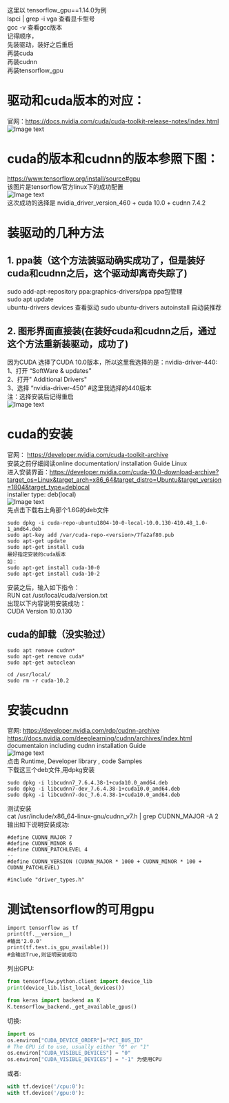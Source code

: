  这里以 tensorflow_gpu==1.14.0为例  
 lspci | grep -i vga  查看显卡型号    
 gcc -v  查看gcc版本  
 记得顺序，  
 先装驱动，装好之后重启  
 再装cuda  
 再装cudnn  
 再装tensorflow_gpu  
 # 驱动和cuda版本的对应：  
 官网：https://docs.nvidia.com/cuda/cuda-toolkit-release-notes/index.html  
 ![Image text](https://github.com/xiaosayin/Experience_of_research/blob/main/img/sendpix1.jpg)  
 # cuda的版本和cudnn的版本参照下图：  
 https://www.tensorflow.org/install/source#gpu  
 该图片是tensorflow官方linux下的成功配置    
 ![Image text](https://github.com/xiaosayin/Experience_of_research/blob/main/img/sendpix0.jpg)  
 这次成功的选择是 nvidia_driver_version_460 + cuda 10.0 + cudnn 7.4.2  
 
 # 装驱动的几种方法
 ## 1. ppa装（这个方法装驱动确实成功了，但是装好cuda和cudnn之后，这个驱动却离奇失踪了)  
 sudo add-apt-repository ppa:graphics-drivers/ppa  ppa包管理  
 sudo apt update  
 ubuntu-drivers devices  查看驱动
 sudo ubuntu-drivers autoinstall  自动装推荐  
 ## 2. 图形界面直接装(在装好cuda和cudnn之后，通过这个方法重新装驱动，成功了)  
 因为CUDA 选择了CUDA 10.0版本，所以这里我选择的是：nvidia-driver-440:  
1、打开 “SoftWare & updates”  
2、打开" Additional Drivers"  
3、选择 “nvidia-driver-450” #这里我选择的440版本  
注：选择安装后记得重启  
![Image text](https://github.com/xiaosayin/Experience_of_research/blob/main/img/nvidia_driver_gnome.png)  

# cuda的安装   
官网： https://developer.nvidia.com/cuda-toolkit-archive  
安装之前仔细阅读online documentation/ installation Guide Linux  
进入安装界面：https://developer.nvidia.com/cuda-10.0-download-archive?target_os=Linux&target_arch=x86_64&target_distro=Ubuntu&target_version=1804&target_type=deblocal  
installer type: deb(local)  
![Image text](https://github.com/xiaosayin/Experience_of_research/blob/main/img/sendpix2.jpg)  
先点击下载右上角那个1.6G的deb文件  

```
sudo dpkg -i cuda-repo-ubuntu1804-10-0-local-10.0.130-410.48_1.0-1_amd64.deb
sudo apt-key add /var/cuda-repo-<version>/7fa2af80.pub
sudo apt-get update
sudo apt-get install cuda
最好指定安装的cuda版本
如：
sudo apt-get install cuda-10-0	
sudo apt-get install cuda-10-2
```
安装之后，输入如下指令：  
RUN cat /usr/local/cuda/version.txt  
出现以下内容说明安装成功：  
CUDA Version 10.0.130  
## cuda的卸载（没实验过）  
```
sudo apt remove cudnn*
sudo apt-get remove cuda*
sudo apt-get autoclean

cd /usr/local/
sudo rm -r cuda-10.2
```

# 安装cudnn  
官网: https://developer.nvidia.com/rdp/cudnn-archive  
https://docs.nvidia.com/deeplearning/cudnn/archives/index.html  documentaion including cudnn installation Guide  
![Image text](https://github.com/xiaosayin/Experience_of_research/blob/main/img/sendpix3.jpg)  
点击 Runtime,  Developer library , code Samples  
下载这三个deb文件,用dpkg安装    
```
sudo dpkg -i libcudnn7_7.6.4.38-1+cuda10.0_amd64.deb
sudo dpkg -i libcudnn7-dev_7.6.4.38-1+cuda10.0_amd64.deb
sudo dpkg -i libcudnn7-doc_7.6.4.38-1+cuda10.0_amd64.deb
```
测试安装  
cat /usr/include/x86_64-linux-gnu/cudnn_v7.h | grep CUDNN_MAJOR -A 2  
输出如下说明安装成功:  
```
#define CUDNN_MAJOR 7
#define CUDNN_MINOR 6
#define CUDNN_PATCHLEVEL 4
--
#define CUDNN_VERSION (CUDNN_MAJOR * 1000 + CUDNN_MINOR * 100 + CUDNN_PATCHLEVEL)

#include "driver_types.h"
```  
# 测试tensorflow的可用gpu  
``` python3
import tensorflow as tf
print(tf.__version__)
#输出'2.0.0'
print(tf.test.is_gpu_available())
#会输出True,则证明安装成功
```
列出GPU:  
```python
from tensorflow.python.client import device_lib
print(device_lib.list_local_devices())

from keras import backend as K
K.tensorflow_backend._get_available_gpus()
```
切换:  
```python
import os
os.environ["CUDA_DEVICE_ORDER"]="PCI_BUS_ID"
# The GPU id to use, usually either "0" or "1"
os.environ["CUDA_VISIBLE_DEVICES"] = "0"   
os.environ["CUDA_VISIBLE_DEVICES"] = "-1" 为使用CPU  
```
或者:  
```python 
with tf.device('/cpu:0'):
with tf.device('/gpu:0'):
```











 
 
 
